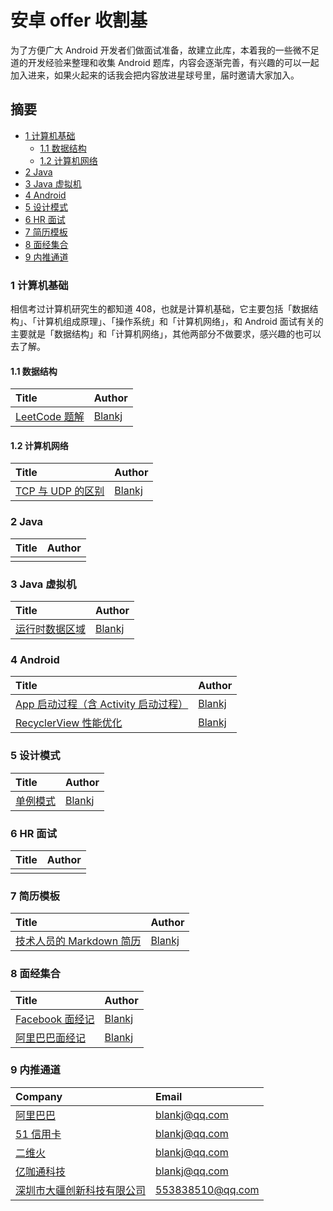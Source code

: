 # 安卓 offer 收割基

为了方便广大 Android 开发者们做面试准备，故建立此库，本着我的一些微不足道的开发经验来整理和收集 Android 题库，内容会逐渐完善，有兴趣的可以一起加入进来，如果火起来的话我会把内容放进星球号里，届时邀请大家加入。


## 摘要

* [1 计算机基础](#1-计算机基础)
  * [1.1 数据结构](#11-数据结构)
  * [1.2 计算机网络](#12-计算机网络)
* [2 Java](#2-java)
* [3 Java 虚拟机](#3-java-虚拟机)
* [4 Android](#4-android)
* [5 设计模式](#5-设计模式)
* [6 HR 面试](#6-hr-面试)
* [7 简历模板](#7-简历模板)
* [8 面经集合](#8-面经集合)
* [9 内推通道](#9-内推通道)


### 1 计算机基础

相信考过计算机研究生的都知道 408，也就是计算机基础，它主要包括「数据结构」、「计算机组成原理」、「操作系统」和「计算机网络」，和 Android 面试有关的主要就是「数据结构」和「计算机网络」，其他两部分不做要求，感兴趣的也可以去了解。

#### 1.1 数据结构

| Title                                    | Author                                   |
| :--------------------------------------- | :--------------------------------------- |
| [LeetCode 题解][LeetCode 题解]            |  [Blankj][Blankj]                          |


#### 1.2 计算机网络

| Title                                    | Author                                   |
| :--------------------------------------- | :--------------------------------------- |
| [TCP 与 UDP 的区别][TCP 与 UDP 的区别]      | [Blankj][Blankj]                         |


### 2 Java

| Title                                    | Author                                   |
| :--------------------------------------- | :--------------------------------------- |
|                                          |                                          |


### 3 Java 虚拟机

| Title                                    | Author                                   |
| :--------------------------------------- | :--------------------------------------- |
| [运行时数据区域][运行时数据区域]              | [Blankj][Blankj]                         |


### 4 Android

| Title                                    | Author                                   |
| :--------------------------------------- | :--------------------------------------- |
| [App 启动过程（含 Activity 启动过程）][App 启动过程（含 Activity 启动过程）]| [Blankj][Blankj]|
| [RecyclerView 性能优化][RecyclerView 性能优化]| [Blankj][Blankj]|


### 5 设计模式

| Title                                    | Author                                   |
| :--------------------------------------- | :--------------------------------------- |
| [单例模式][单例模式]                        | [Blankj][Blankj]                         |


### 6 HR 面试

| Title                                    | Author                                   |
| :--------------------------------------- | :--------------------------------------- |
|                                          |                                          |


### 7 简历模板

| Title                                    | Author                                   |
| :--------------------------------------- | :--------------------------------------- |
| [技术人员的 Markdown 简历][技术人员的 Markdown 简历]  | [Blankj][Blankj]                         |


### 8 面经集合

| Title                                    | Author                                    |
| :--------------------------------------- | :--------------------------------------- |
| [Facebook 面经记][Facebook 面经记]         | [Blankj][Blankj]                         |
| [阿里巴巴面经记][阿里巴巴面经记]              |[Blankj][Blankj]                          |


### 9 内推通道

| Company                                  | Email                                    |
| :--------------------------------------- | :--------------------------------------- |
| [阿里巴巴][阿里巴巴]                       |  blankj@qq.com                           |
| [51 信用卡][51 信用卡]                     |  blankj@qq.com                           |
| [二维火][二维火]                           |  blankj@qq.com                           |
| [亿咖通科技][亿咖通科技]                    |  blankj@qq.com                           |
| [深圳市大疆创新科技有限公司][深圳市大疆创新科技有限公司] | 553838510@qq.com                  |



[Blankj]:https://github.com/Blankj

<!-- 1.1 -->
[LeetCode 题解]: https://github.com/Blankj/awesome-java-leetcode

<!-- 1.2 -->
[TCP 与 UDP 的区别]: https://github.com/Blankj/AndroidOfferKiller/blob/master/net/TCP%20%E4%B8%8E%20UDP%20%E7%9A%84%E5%8C%BA%E5%88%AB.md

<!-- 2 -->

<!-- 3 -->
[运行时数据区域]:https://github.com/Blankj/AndroidOfferKiller/blob/master/jvm/%E8%BF%90%E8%A1%8C%E6%97%B6%E6%95%B0%E6%8D%AE%E5%8C%BA%E5%9F%9F.md

<!-- 4 -->
[App 启动过程（含 Activity 启动过程）]: https://github.com/Blankj/AndroidOfferKiller/blob/30d48a03d792679ce25718aee1d0ea6d22325fdd/android/App%20%E5%90%AF%E5%8A%A8%E8%BF%87%E7%A8%8B%EF%BC%88%E5%90%AB%20Activity%20%E5%90%AF%E5%8A%A8%E8%BF%87%E7%A8%8B%EF%BC%89.md
[RecyclerView 性能优化]: https://github.com/Blankj/AndroidOfferKiller/blob/cff6e99919e5212981a8e5169c54e0de233bd021/android/RecyclerView%20%E6%80%A7%E8%83%BD%E4%BC%98%E5%8C%96.md

<!-- 5 -->
[单例模式]: https://blankj.com/2016/04/21/really-use-singleton

<!-- 6 -->

<!-- 7 -->
[技术人员的 Markdown 简历]: https://github.com/Blankj/resume

<!-- 8 -->
[Facebook 面经记]: https://blankj.com/2017/10/31/facebook-interview
[阿里巴巴面经记]: https://blankj.com/2018/09/26/alibaba-interview

<!-- 9 -->
[阿里巴巴]: https://www.alibabagroup.com
[51 信用卡]: https://www.u51.com
[二维火]: https://www.2dfire.com
[亿咖通科技]: http://www.ecarx.com.cn
[深圳市大疆创新科技有限公司]: https://www.dji.com/cn
